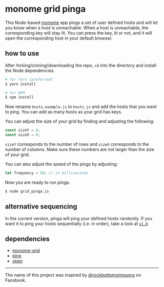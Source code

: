 # monome grid pinga

This Node-based [monome](https://monome.org) app pings a set of user defined hosts and will let you know when a host is unreachable. When a host is unreachable, the corresponding key will stay lit. You can press the key, lit or not, and it will open the corresponding host in your default browser.

## how to use

After forking/cloning/downloading the repo, `cd` into the directory and install the Node dependencies.

```bash
# for Yarn (preferred)
$ yarn install

# for NPM
$ npm install
```

Now rename `hosts.example.js` to `hosts.js` and add the hosts that you want to ping. You can add as many hosts as your grid has keys.

You can adjust the size of your grid by finding and adjusting the following:

```javascript
const sizeY = 8;
const sizeX = 8;
```

`sizeY` corresponds to the number of rows and `sizeX` corresponds to the number of columns. Make sure these numbers are not larger than the size of your grid.

You can also adjust the speed of the pings by adjusting:

```javascript
let frequency = 50; // in milliseconds
```

Now you are ready to run pinga:

```bash
$ node grid_pinga.js
```

## alternative sequencing

In the current version, pinga will ping your defined hosts randomly. If you want it to ping your hosts sequentially (i.e. in order), take a look at [`v1.0`](releases/tag/v1.0)

## dependencies

- [monome-grid](https://www.npmjs.com/package/monome-grid)
- [ping](https://www.npmjs.com/package/ping)
- [open](https://www.npmjs.com/package/open)

---

The name of this project was inspired by [@rockbottomsimpsons](https://www.facebook.com/rockbottomsimpsons/) on Facebook.
